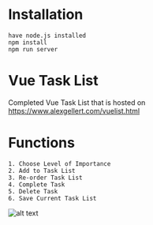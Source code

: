 # Installation
```
have node.js installed
npm install
npm run server
```

# Vue Task List
Completed Vue Task List that is hosted on https://www.alexgellert.com/vuelist.html

# Functions
```
1. Choose Level of Importance
2. Add to Task List
3. Re-order Task List
4. Complete Task
5. Delete Task
6. Save Current Task List
```

![alt text](https://github.com/AlexGellert/VueTaskList/blob/master/src/assets/screenshot.png)